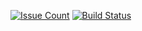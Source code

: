 [![Issue Count](https://codeclimate.com/github/grigori-gru/project-lvl2-s70/badges/issue_count.svg)](https://codeclimate.com/github/grigori-gru/project-lvl2-s70)
[![Build Status](https://travis-ci.org/grigori-gru/project-lvl2-s70.svg?branch=master)](https://travis-ci.org/grigori-gru/project-lvl2-s70)
